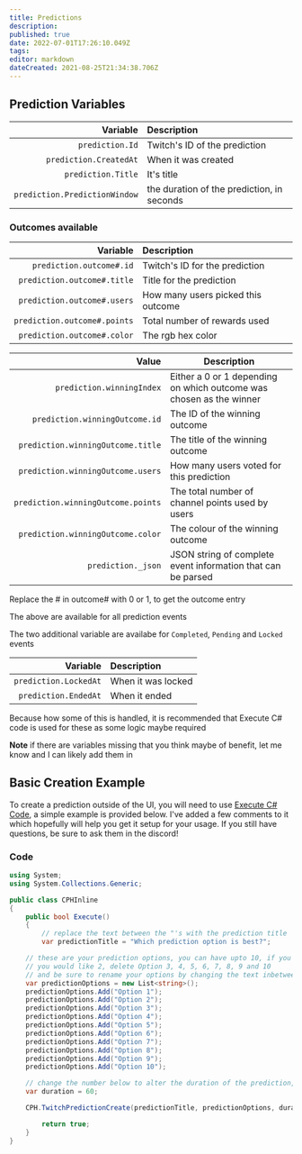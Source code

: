 ```yaml
---
title: Predictions
description: 
published: true
date: 2022-07-01T17:26:10.049Z
tags: 
editor: markdown
dateCreated: 2021-08-25T21:34:38.706Z
---
```


## Prediction Variables

| Variable | Description |
|---------:|:------------|
| `prediction.Id` | Twitch's ID of the prediction |
| `prediction.CreatedAt` | When it was created |
| `prediction.Title` | It's title |
| `prediction.PredictionWindow` | the duration of the prediction, in seconds |

### Outcomes available

| Variable | Description |
|---------:|:------------|
| `prediction.outcome#.id` | Twitch's ID for the prediction |
| `prediction.outcome#.title` | Title for the prediction |
| `prediction.outcome#.users` | How many users picked this outcome |
|`prediction.outcome#.points` | Total number of rewards used |
| `prediction.outcome#.color` | The rgb hex color |


| Value | Description |
|   ---:|-------------|
| `prediction.winningIndex` | Either a 0 or 1 depending on which outcome was chosen as the winner |
| `prediction.winningOutcome.id` | The ID of the winning outcome |
| `prediction.winningOutcome.title` | The title of the winning outcome |
| `prediction.winningOutcome.users` | How many users voted for this prediction |
| `prediction.winningOutcome.points` | The total number of channel points used by users |
| `prediction.winningOutcome.color` | The colour of the winning outcome |
| `prediction._json` | JSON string of complete event information that can be parsed


Replace the # in outcome# with 0 or 1, to get the outcome entry

The above are available for all prediction events

The two additional variable are availabe for `Completed`, `Pending` and `Locked` events

| Variable | Description |
|---------:|:------------|
| `prediction.LockedAt` | When it was locked |
| `prediction.EndedAt` | When it ended |

Because how some of this is handled, it is recommended that Execute C# code is used for these as some logic maybe required

**Note** if there are variables missing that you think maybe of benefit, let me know and I can likely add them in

## Basic Creation Example

To create a prediction outside of the UI, you will need to use [Execute C# Code](/Sub-Actions/Code/Execute-CSharp-Code), a simple example is provided below.  I've added a few comments to it which hopefully will help you get it setup for your usage.  If you still have questions, be sure to ask them in the discord!

### Code

```csharp
using System;
using System.Collections.Generic;

public class CPHInline
{
	public bool Execute()
	{
		// replace the text between the "'s with the prediction title
		var predictionTitle = "Which prediction option is best?";

    // these are your prediction options, you can have upto 10, if you don't want 10, just delete the lines you don't want, so say
    // you would like 2, delete Option 3, 4, 5, 6, 7, 8, 9 and 10
    // and be sure to rename your options by changing the text inbetween the "'s
    var predictionOptions = new List<string>();
    predictionOptions.Add("Option 1");
    predictionOptions.Add("Option 2");
    predictionOptions.Add("Option 3");
    predictionOptions.Add("Option 4");
    predictionOptions.Add("Option 5");
    predictionOptions.Add("Option 6");
    predictionOptions.Add("Option 7");
    predictionOptions.Add("Option 8");
    predictionOptions.Add("Option 9");
    predictionOptions.Add("Option 10");

    // change the number below to alter the duration of the prediction, it is in seconds
    var duration = 60;

    CPH.TwitchPredictionCreate(predictionTitle, predictionOptions, duration);

		return true;
	}
}
```